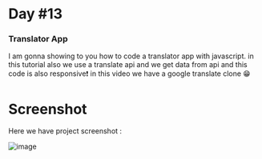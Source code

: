 # Day #13

### Translator App
I am gonna showing to you how to code a translator app with javascript. in this tutorial also we use a translate api and we get data from api and this code is also responsive❗️
in this video we have a google translate clone 😁

# Screenshot
Here we have project screenshot :

![image](https://github.com/SelcukOzbilgi/100-days-of-javascript/assets/139876996/c2918fce-214e-480a-adbd-94b38abad58d)
